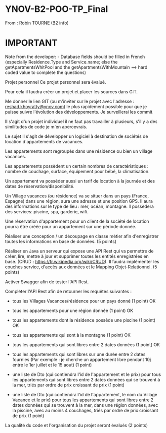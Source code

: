 # YNOV-B2-POO-TP_Final
From : Robin TOURNE (B2 info)

# IMPORTANT 
Note from the developer:
    - Database fields should be filled in French (especially Residence.Type and Service.name; else the getApartmentsWhitPool and the getApartmentsWithMountain ==> hard coded value to complete the questions)




Projet personnel
Ce projet personnel sera évalué.

Pour cela il faudra créer un projet et placer les sources dans GIT.

Me donner le lien GIT (ou m'inviter sur le projet avec l'adresse : reshad.khoyratty@ynov.com) le plus rapidement possible pour que je puisse suivre l'évolution des développements. Je surveillerai les commit.

Il s'agit d'un projet individuel il ne faut pas travailler à plusieurs, s'il y a des similitudes de code je m'en apercevrais.

Le sujet
Il s'agit de développer un logiciel à destination de sociétés de location d'appartements de vacances.

Les appartements sont regroupés dans une résidence ou bien un village vacances.

Les appartements possèdent un certain nombres de caractéristiques : nombre de couchage, surface, équipement pour bébé, la climatisation.

Un appartement va posséder aussi un tarif de location à la journée et des dates de réservation/disponibilité.

Un Village vacances (ou résidence) va se situer dans un pays (France, Espagne) dans une région, aura une adresse et une position GPS. Il aura des informations sur le type de lieu : mer, océan, montagne. Il possèdera des services: piscine, spa, garderie, wifi.

Une réservation d'appartement pour un client de la société de location pourra être créée pour un appartement sur une période donnée.

Réaliser une conception / un découpage en classe métier afin d'enregistrer toutes les informations en base de données. (5 points)

Réaliser en Java un serveur qui expose une API Rest qui va permettre de créer, lire, mettre à jour et supprimer toutes les entités enregistrées en base. (CRUD : https://fr.wikipedia.org/wiki/CRUD). Il faudra implémenter les couches service, d'accès aux données et le Mapping Objet-Relationnel. (5 points)

Activer Swagger afin de tester l'API Rest.

Compléter l'API Rest afin de retourner les requêtes suivantes :

- tous les Villages Vacances/résidence pour un pays donné (1 point) OK

- tous les appartements pour une région donnée (1 point) OK

- tous les appartements dont la résidence possède une piscine (1 point) OK

- tous les appartements qui sont à la montagne (1 point) OK
  
- tous les appartements qui sont libres entre 2 dates données (1 point) OK

- tous les appartements qui sont libres sur une durée entre 2 dates fournies (Par exemple : je cherche un appartement libre pendant 10j entre le 1er juillet et le 15 aout) (1 point)

- une liste de Dto (qui contiendra l'id de l'appartement et le prix) pour tous les appartements qui sont libres entre 2 dates données qui se trouvent à la mer, triés par ordre de prix croissant de prix (1 point)

- une liste de Dto (qui contiendra l'id de l'appartement, le nom du Village Vacance et le prix) pour tous les appartements qui sont libres entre 2 dates données qui se trouvent à la mer, dans une région données, avec la piscine, avec au moins 4 couchages, triés par ordre de prix croissant de prix (1 point)

La qualité du code et l'organisation du projet seront évalués (2 points)